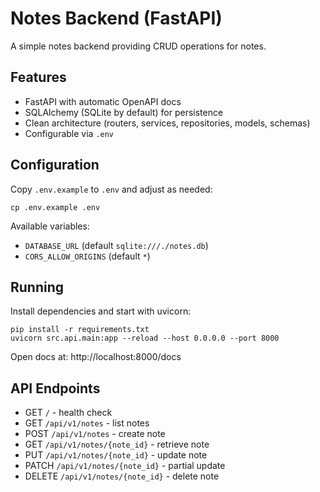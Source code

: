 # Notes Backend (FastAPI)

A simple notes backend providing CRUD operations for notes.

## Features
- FastAPI with automatic OpenAPI docs
- SQLAlchemy (SQLite by default) for persistence
- Clean architecture (routers, services, repositories, models, schemas)
- Configurable via `.env`

## Configuration
Copy `.env.example` to `.env` and adjust as needed:
```
cp .env.example .env
```

Available variables:
- `DATABASE_URL` (default `sqlite:///./notes.db`)
- `CORS_ALLOW_ORIGINS` (default `*`)

## Running
Install dependencies and start with uvicorn:
```
pip install -r requirements.txt
uvicorn src.api.main:app --reload --host 0.0.0.0 --port 8000
```

Open docs at: http://localhost:8000/docs

## API Endpoints
- GET `/` - health check
- GET `/api/v1/notes` - list notes
- POST `/api/v1/notes` - create note
- GET `/api/v1/notes/{note_id}` - retrieve note
- PUT `/api/v1/notes/{note_id}` - update note
- PATCH `/api/v1/notes/{note_id}` - partial update
- DELETE `/api/v1/notes/{note_id}` - delete note
